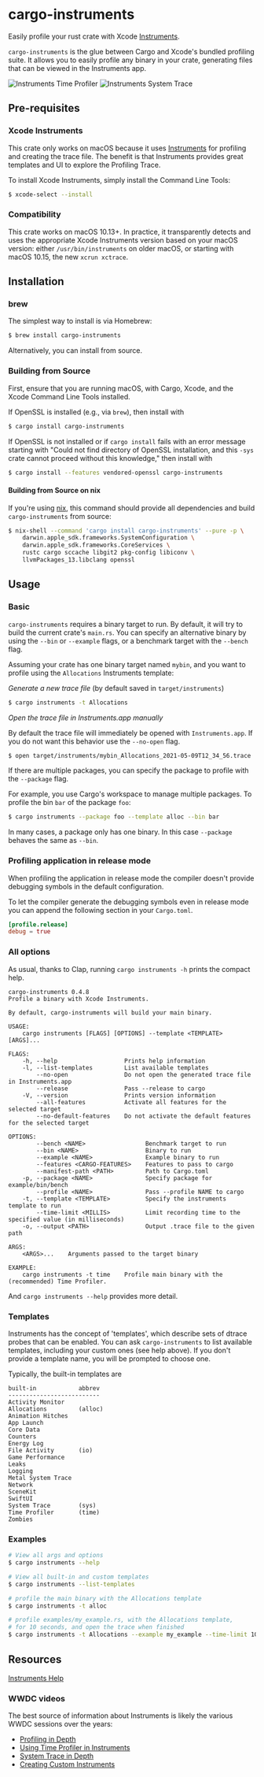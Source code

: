 # cargo-instruments

Easily profile your rust crate with Xcode [Instruments].

`cargo-instruments` is the glue between Cargo and Xcode's bundled profiling
suite. It allows you to easily profile any binary in your crate, generating
files that can be viewed in the Instruments app.

![Instruments Time Profiler](https://raw.githubusercontent.com/cmyr/cargo-instruments/screenshots/instruments_time1.png)
![Instruments System Trace](https://raw.githubusercontent.com/cmyr/cargo-instruments/screenshots/instruments_sys1.png)

## Pre-requisites

### Xcode Instruments

This crate only works on macOS because it uses [Instruments] for profiling
and creating the trace file. The benefit is that Instruments provides great
templates and UI to explore the Profiling Trace.

To install Xcode Instruments, simply install the Command Line Tools:

```sh
$ xcode-select --install
```

### Compatibility

This crate works on macOS 10.13+. In practice, it transparently detects and
uses the appropriate Xcode Instruments version based on your macOS version:
either `/usr/bin/instruments` on older macOS, or starting with macOS 10.15, the
new `xcrun xctrace`.

## Installation

### brew

The simplest way to install is via Homebrew:

```sh
$ brew install cargo-instruments
```

Alternatively, you can install from source.

### Building from Source

First, ensure that you are running macOS, with Cargo, Xcode, and the Xcode
Command Line Tools installed.

If OpenSSL is installed (e.g., via `brew`), then install with

```sh
$ cargo install cargo-instruments
```

If OpenSSL is not installed or if `cargo install` fails with an error message starting with "Could not find directory of OpenSSL installation, and this `-sys` crate cannot proceed without this knowledge," then install with

```sh
$ cargo install --features vendored-openssl cargo-instruments
```

#### Building from Source on nix

If you're using [nix](https://nixos.org/guides/install-nix.html), this command should provide all dependencies and build `cargo-instruments` from source:

```sh
$ nix-shell --command 'cargo install cargo-instruments' --pure -p \
	darwin.apple_sdk.frameworks.SystemConfiguration \
	darwin.apple_sdk.frameworks.CoreServices \
	rustc cargo sccache libgit2 pkg-config libiconv \
	llvmPackages_13.libclang openssl
```

## Usage

### Basic

`cargo-instruments` requires a binary target to run. By default, it will try to
build the current crate's `main.rs`. You can specify an alternative binary by
using the `--bin` or `--example` flags, or a benchmark target with the `--bench`
flag.

Assuming your crate has one binary target named `mybin`, and you want to profile
using the `Allocations` Instruments template:

_Generate a new trace file_ (by default saved in `target/instruments`)

```sh
$ cargo instruments -t Allocations
```

_Open the trace file in Instruments.app manually_

By default the trace file will immediately be opened with `Instruments.app`. If you do not want this behavior use the `--no-open` flag.

```sh
$ open target/instruments/mybin_Allocations_2021-05-09T12_34_56.trace
```

If there are multiple packages, you can specify the package to profile with
the `--package` flag.

For example, you use Cargo's workspace to manage multiple packages. To profile
the bin `bar` of the package `foo`:

```sh
$ cargo instruments --package foo --template alloc --bin bar
```

In many cases, a package only has one binary. In this case `--package` behaves the
same as `--bin`.

### Profiling application in release mode

When profiling the application in release mode the compiler doesn't provide
debugging symbols in the default configuration.

To let the compiler generate the debugging symbols even in release mode you
can append the following section in your `Cargo.toml`.

```toml
[profile.release]
debug = true
```

### All options

As usual, thanks to Clap, running `cargo instruments -h` prints the compact help.

```
cargo-instruments 0.4.8
Profile a binary with Xcode Instruments.

By default, cargo-instruments will build your main binary.

USAGE:
    cargo instruments [FLAGS] [OPTIONS] --template <TEMPLATE> [ARGS]...

FLAGS:
    -h, --help                   Prints help information
    -l, --list-templates         List available templates
        --no-open                Do not open the generated trace file in Instruments.app
        --release                Pass --release to cargo
    -V, --version                Prints version information
        --all-features           Activate all features for the selected target
        --no-default-features    Do not activate the default features for the selected target

OPTIONS:
        --bench <NAME>                 Benchmark target to run
        --bin <NAME>                   Binary to run
        --example <NAME>               Example binary to run
        --features <CARGO-FEATURES>    Features to pass to cargo
        --manifest-path <PATH>         Path to Cargo.toml
    -p, --package <NAME>               Specify package for example/bin/bench
        --profile <NAME>               Pass --profile NAME to cargo
    -t, --template <TEMPLATE>          Specify the instruments template to run
        --time-limit <MILLIS>          Limit recording time to the specified value (in milliseconds)
    -o, --output <PATH>                Output .trace file to the given path

ARGS:
    <ARGS>...    Arguments passed to the target binary

EXAMPLE:
    cargo instruments -t time    Profile main binary with the (recommended) Time Profiler.
```

And `cargo instruments --help` provides more detail.

### Templates

Instruments has the concept of 'templates', which describe sets of dtrace
probes that can be enabled. You can ask `cargo-instruments` to list available
templates, including your custom ones (see help above). If you don't provide a
template name, you will be prompted to choose one.

Typically, the built-in templates are

    built-in            abbrev
    --------------------------
    Activity Monitor
    Allocations         (alloc)
    Animation Hitches
    App Launch
    Core Data
    Counters
    Energy Log
    File Activity       (io)
    Game Performance
    Leaks
    Logging
    Metal System Trace
    Network
    SceneKit
    SwiftUI
    System Trace        (sys)
    Time Profiler       (time)
    Zombies

### Examples

```sh
# View all args and options
$ cargo instruments --help
```

```sh
# View all built-in and custom templates
$ cargo instruments --list-templates
```

```sh
# profile the main binary with the Allocations template
$ cargo instruments -t alloc
```

```sh
# profile examples/my_example.rs, with the Allocations template,
# for 10 seconds, and open the trace when finished
$ cargo instruments -t Allocations --example my_example --time-limit 10000 --open
```

## Resources

[Instruments Help][instruments]

### WWDC videos

The best source of information about Instruments is likely the various WWDC
sessions over the years:

- [Profiling in Depth](https://wwdctogether.com/wwdc2015/412)
- [Using Time Profiler in Instruments](https://wwdctogether.com/wwdc2016/418/)
- [System Trace in Depth](https://wwdctogether.com/wwdc2016/411/)
- [Creating Custom Instruments](https://wwdctogether.com/wwdc2018/410/)

[instruments]: https://help.apple.com/instruments/mac/10.0/
[time profiler]: https://help.apple.com/instruments/mac/10.0/#/dev44b2b437
